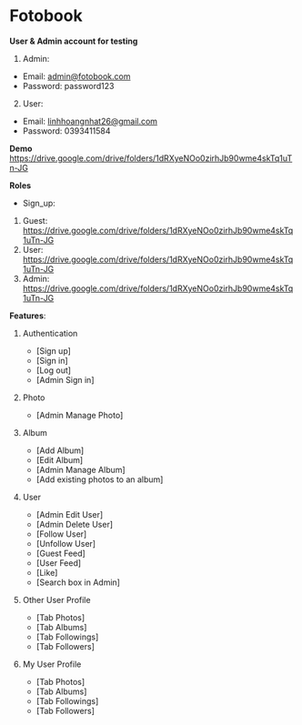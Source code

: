 # Fotobook

**User & Admin account for testing**
1. Admin:
- Email: admin@fotobook.com
- Password: password123

2. User:
- Email: linhhoangnhat26@gmail.com
- Password: 0393411584

**Demo**
https://drive.google.com/drive/folders/1dRXyeNOo0zirhJb90wme4skTq1uTn-JG

**Roles**
* Sign_up:

1. Guest: https://drive.google.com/drive/folders/1dRXyeNOo0zirhJb90wme4skTq1uTn-JG
2. User: https://drive.google.com/drive/folders/1dRXyeNOo0zirhJb90wme4skTq1uTn-JG
3. Admin: https://drive.google.com/drive/folders/1dRXyeNOo0zirhJb90wme4skTq1uTn-JG

**Features**:

1. Authentication
    - [Sign up]
    - [Sign in]
    - [Log out]
    - [Admin Sign in]

2. Photo
    - [Admin Manage Photo]

3. Album
    - [Add Album]
    - [Edit Album]
    - [Admin Manage Album]
    - [Add existing photos to an album]

4. User
    - [Admin Edit User]
    - [Admin Delete User]
    - [Follow User]
    - [Unfollow User]
    - [Guest Feed]
    - [User Feed]
    - [Like]
    - [Search box in Admin]


5. Other User Profile
    - [Tab Photos]
    - [Tab Albums]
    - [Tab Followings]
    - [Tab Followers]


6. My User Profile
    - [Tab Photos]
    - [Tab Albums]
    - [Tab Followings]
    - [Tab Followers]

